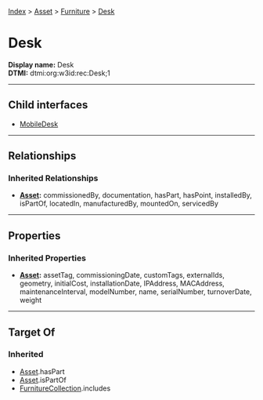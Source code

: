 [Index](../../../Index.md) > [Asset](../../Asset.md) > [Furniture](../Furniture.md) > [Desk](#)
# Desk

**Display name:** Desk<br />
**DTMI:** dtmi:org:w3id:rec:Desk;1

---

## Child interfaces
* [MobileDesk](MobileDesk.md)

---

## Relationships

### Inherited Relationships
* **[Asset](../../Asset.md):** commissionedBy, documentation, hasPart, hasPoint, installedBy, isPartOf, locatedIn, manufacturedBy, mountedOn, servicedBy

---

## Properties

### Inherited Properties
* **[Asset](../../Asset.md):** assetTag, commissioningDate, customTags, externalIds, geometry, initialCost, installationDate, IPAddress, MACAddress, maintenanceInterval, modelNumber, name, serialNumber, turnoverDate, weight

---

## Target Of
### Inherited
* [Asset](../../Asset.md).hasPart
* [Asset](../../Asset.md).isPartOf
* [FurnitureCollection](../../../Collection/AssetCollection/FurnitureCollection.md).includes
